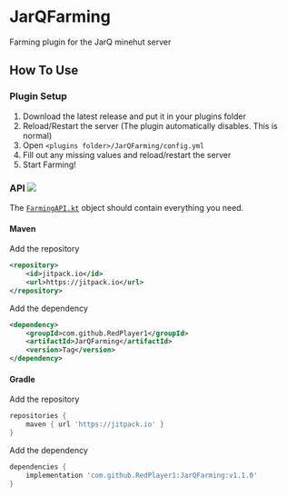 # JarQFarming
Farming plugin for the JarQ minehut server
## How To Use
### Plugin Setup
1. Download the latest release and put it in your plugins folder
2. Reload/Restart the server (The plugin automatically disables. This is normal)
3. Open `<plugins folder>/JarQFarming/config.yml`
4. Fill out any missing values and reload/restart the server
5. Start Farming!
### API [![](https://jitpack.io/v/RedPlayer1/JarQFarming.svg)](https://jitpack.io/#RedPlayer1/JarQFarming)
The [`FarmingAPI.kt`](https://github.com/RedPlayer1/JarQFarming/blob/master/src/main/java/me/redplayer_1/jarqfarming/FarmingAPI.kt) object should contain everything you need.
#### Maven
Add the repository
```xml
<repository>
    <id>jitpack.io</id>
    <url>https://jitpack.io</url>
</repository>
```
Add the dependency
```xml
<dependency>
    <groupId>com.github.RedPlayer1</groupId>
    <artifactId>JarQFarming</artifactId>
    <version>Tag</version>
</dependency>
```
#### Gradle
Add the repository
```gradle
repositories {
    maven { url 'https://jitpack.io' }
}
```
Add the dependency
```gradle
dependencies {
    implementation 'com.github.RedPlayer1:JarQFarming:v1.1.0'
}
```
